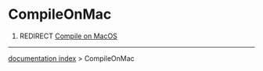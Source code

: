 # CompileOnMac
1.  REDIRECT [Compile on MacOS](Compile_on_MacOS.md)

---
[documentation index](../README.md) > CompileOnMac
